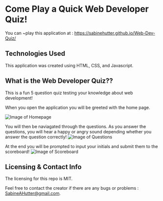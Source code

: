 

# Come Play a Quick Web Developer Quiz!

You can ~play this application at : https://sabinehutter.github.io/Web-Dev-Quiz/

## Technologies Used 

This application was created using HTML, CSS, and Javascript. 

## What is the Web Developer Quiz??

This is a fun 5 question quiz testing your knowledge about web development! 

When you open the application you will be greeted with the home page.

![Image of Homepage](https://octodex.github.com/images/yaktocat.png)

You will then be naviagated through the questions. As you answer the questions, you will hear a happy or angry sound depending whether you answer the question correctly! 
![Image of Questions](https://octodex.github.com/images/yaktocat.png)

At the end you will be prompted to input your initials and submit them to the scoreboard! 
![Image of Scoreboard](https://octodex.github.com/images/yaktocat.png)


## Licensing & Contact Info
The licensing for this repo is MIT. 

Feel free to contact the creator if there are any bugs or problems : SabineAHutter@gmail.com. 

